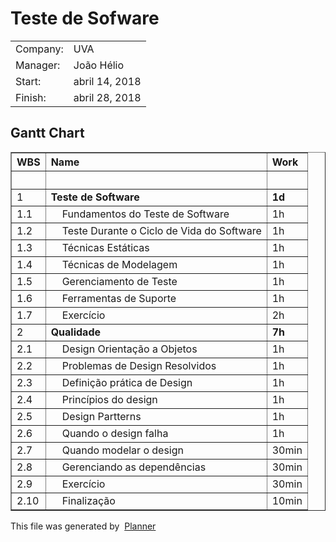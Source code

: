 <?xml version="1.0" encoding="utf-8"?>
<!DOCTYPE html PUBLIC "-//W3C//DTD XHTML 1.0 Strict//EN" "http://www.w3.org/TR/xhtml1/DTD/xhtml1-strict.dtd">
<html xmlns="http://www.w3.org/1999/xhtml" xmlns:date="http://exslt.org/dates-and-times">
  <head>
    <meta http-equiv="Content-Type" content="text/html; charset=utf-8" />
    <meta name="GENERATOR" content="Planner HTML output" />
 </head>
  <body>
    <h1 class="proj-title">
      <a name="project" id="project">Teste de Sofware</a>
    </h1>
    <table class="proj-header">
      <tr>
        <td class="header">Company:</td>
        <td>UVA</td>
      </tr>
      <tr>
        <td class="header">Manager:</td>
        <td>João Hélio</td>
      </tr>
      <tr>
        <td class="header">Start:</td>
        <td>abril 14, 2018</td>
      </tr>
      <tr>
        <td class="header">Finish:</td>
        <td>abril 28, 2018</td>
      </tr>
    </table>
    <div class="separator"></div>
    <div class="gantt">
      <h2>
        <a name="gantt" id="gantt">Gantt Chart</a>
      </h2>
      <div class="gantt-tasklist">
        <table cellspacing="0" cellpadding="0" border="1">
          <tr class="header" align="left">
            <th>
              <span>WBS</span>
            </th>
            <th>
              <span>Name</span>
            </th>
            <th>
              <span>Work</span>
            </th>
          </tr>
          <tr class="header">
            <th> </th>
            <th> </th>
            <th> </th>
          </tr>
          <tr class="odd">
            <td>
              <span>1</span>
            </td>
            <td>
              <a name="task-1" style="white-space: nowrap; font-weight: bold; margin-left: 0px;" id="task-1">
                <span>Teste de Software</span>
              </a>
            </td>
            <td>
              <span style="white-space: nowrap; font-weight: bold;">1d </span>
            </td>
          </tr>
          <tr class="even">
            <td>
              <span>1.1</span>
            </td>
            <td>
              <a name="gantt-2" style="white-space: nowrap; margin-left: 18px;" id="gantt-2">
                <span>Fundamentos do Teste de Software</span>
              </a>
            </td>
            <td>
              <span>1h </span>
            </td>
          </tr>
          <tr class="odd">
            <td>
              <span>1.2</span>
            </td>
            <td>
              <a name="gantt-3" style="white-space: nowrap; margin-left: 18px;" id="gantt-3">
                <span>Teste Durante o Ciclo de Vida do Software</span>
              </a>
            </td>
            <td>
              <span>1h </span>
            </td>
          </tr>
          <tr class="even">
            <td>
              <span>1.3</span>
            </td>
            <td>
              <a name="gantt-4" style="white-space: nowrap; margin-left: 18px;" id="gantt-4">
                <span>Técnicas Estáticas</span>
              </a>
            </td>
            <td>
              <span>1h </span>
            </td>
          </tr>
          <tr class="odd">
            <td>
              <span>1.4</span>
            </td>
            <td>
              <a name="gantt-5" style="white-space: nowrap; margin-left: 18px;" id="gantt-5">
                <span>Técnicas de Modelagem</span>
              </a>
            </td>
            <td>
              <span>1h </span>
            </td>
          </tr>
          <tr class="even">
            <td>
              <span>1.5</span>
            </td>
            <td>
              <a name="gantt-6" style="white-space: nowrap; margin-left: 18px;" id="gantt-6">
                <span>Gerenciamento de Teste</span>
              </a>
            </td>
            <td>
              <span>1h </span>
            </td>
          </tr>
          <tr class="odd">
            <td>
              <span>1.6</span>
            </td>
            <td>
              <a name="gantt-7" style="white-space: nowrap; margin-left: 18px;" id="gantt-7">
                <span>Ferramentas de Suporte</span>
              </a>
            </td>
            <td>
              <span>1h </span>
            </td>
          </tr>
          <tr class="even">
            <td>
              <span>1.7</span>
            </td>
            <td>
              <a name="gantt-8" style="white-space: nowrap; margin-left: 18px;" id="gantt-8">
                <span>Exercício</span>
              </a>
            </td>
            <td>
              <span>2h </span>
            </td>
          </tr>
          <tr class="odd">
            <td>
              <span>2</span>
            </td>
            <td>
              <a name="task-9" style="white-space: nowrap; font-weight: bold; margin-left: 0px;" id="task-9">
                <span>Qualidade</span>
              </a>
            </td>
            <td>
              <span style="white-space: nowrap; font-weight: bold;">7h </span>
            </td>
          </tr>
          <tr class="even">
            <td>
              <span>2.1</span>
            </td>
            <td>
              <a name="gantt-10" style="white-space: nowrap; margin-left: 18px;" id="gantt-10">
                <span>Design Orientação a Objetos</span>
              </a>
            </td>
            <td>
              <span>1h </span>
            </td>
          </tr>
          <tr class="odd">
            <td>
              <span>2.2</span>
            </td>
            <td>
              <a name="gantt-11" style="white-space: nowrap; margin-left: 18px;" id="gantt-11">
                <span>Problemas de Design Resolvidos</span>
              </a>
            </td>
            <td>
              <span>1h </span>
            </td>
          </tr>
          <tr class="even">
            <td>
              <span>2.3</span>
            </td>
            <td>
              <a name="gantt-12" style="white-space: nowrap; margin-left: 18px;" id="gantt-12">
                <span>Definição prática de Design</span>
              </a>
            </td>
            <td>
              <span>1h </span>
            </td>
          </tr>
          <tr class="odd">
            <td>
              <span>2.4</span>
            </td>
            <td>
              <a name="gantt-13" style="white-space: nowrap; margin-left: 18px;" id="gantt-13">
                <span>Princípios do design</span>
              </a>
            </td>
            <td>
              <span>1h </span>
            </td>
          </tr>
          <tr class="even">
            <td>
              <span>2.5</span>
            </td>
            <td>
              <a name="gantt-14" style="white-space: nowrap; margin-left: 18px;" id="gantt-14">
                <span>Design Partterns</span>
              </a>
            </td>
            <td>
              <span>1h </span>
            </td>
          </tr>
          <tr class="odd">
            <td>
              <span>2.6</span>
            </td>
            <td>
              <a name="gantt-15" style="white-space: nowrap; margin-left: 18px;" id="gantt-15">
                <span>Quando o design falha</span>
              </a>
            </td>
            <td>
              <span>1h </span>
            </td>
          </tr>
          <tr class="even">
            <td>
              <span>2.7</span>
            </td>
            <td>
              <a name="gantt-16" style="white-space: nowrap; margin-left: 18px;" id="gantt-16">
                <span>Quando modelar o design</span>
              </a>
            </td>
            <td>
              <span>30min</span>
            </td>
          </tr>
          <tr class="odd">
            <td>
              <span>2.8</span>
            </td>
            <td>
              <a name="gantt-17" style="white-space: nowrap; margin-left: 18px;" id="gantt-17">
                <span>Gerenciando as dependências</span>
              </a>
            </td>
            <td>
              <span>30min</span>
            </td>
          </tr>
          <tr class="even">
            <td>
              <span>2.9</span>
            </td>
            <td>
              <a name="gantt-18" style="white-space: nowrap; margin-left: 18px;" id="gantt-18">
                <span>Exercício</span>
              </a>
            </td>
            <td>
              <span>30min</span>
            </td>
          </tr>
          <tr class="odd">
            <td>
              <span>2.10</span>
            </td>
            <td>
              <a name="gantt-19" style="white-space: nowrap; margin-left: 18px;" id="gantt-19">
                <span>Finalização</span>
              </a>
            </td>
            <td>
              <span>10min</span>
            </td>
          </tr>
        </table>
      </div>
   </div>
   <div class="footer">
      <div>This file was generated by 
      <a href="http://live.gnome.org/Planner/" style="text-decoration: underline;">Planner</a></div>
    </div>
  </body>
</html>
